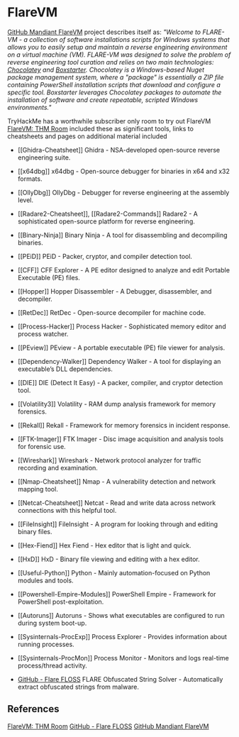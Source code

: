 # FlareVM

[GitHub Mandiant FlareVM](https://github.com/mandiant/flare-vm) project describes itself as: *"Welcome to FLARE-VM - a collection of software installations scripts for Windows systems that allows you to easily setup and maintain a reverse engineering environment on a virtual machine (VM). FLARE-VM was designed to solve the problem of reverse engineering tool curation and relies on two main technologies: [Chocolatey](https://chocolatey.org) and [Boxstarter](https://boxstarter.org). Chocolatey is a Windows-based Nuget package management system, where a "package" is essentially a ZIP file containing PowerShell installation scripts that download and configure a specific tool. Boxstarter leverages Chocolatey packages to automate the installation of software and create repeatable, scripted Windows environments."*

TryHackMe has a worthwhile subscriber only room to try out FlareVM [FlareVM: THM Room](https://tryhackme.com/r/room/flarevmarsenaloftools) included these as significant tools, links to cheatsheets and pages on additional material included
- [[Ghidra-Cheatsheet]]
    Ghidra - NSA-developed open-source reverse engineering suite.
- [[x64dbg]]
    x64dbg - Open-source debugger for binaries in x64 and x32 formats.
- [[OllyDbg]]
    OllyDbg - Debugger for reverse engineering at the assembly level.
- [[Radare2-Cheatsheet]], [[Radare2-Commands]]
    Radare2 - A sophisticated open-source platform for reverse engineering.
- [[Binary-Ninja]]
    Binary Ninja - A tool for disassembling and decompiling binaries.
- [[PEiD]]
    PEiD - Packer, cryptor, and compiler detection tool.
- [[CFF]]
    CFF Explorer - A PE editor designed to analyze and edit Portable Executable (PE) files.
- [[Hopper]]
    Hopper Disassembler - A Debugger, disassembler, and decompiler.
- [[RetDec]]
    RetDec - Open-source decompiler for machine code.
- [[Process-Hacker]]
    Process Hacker - Sophisticated memory editor and process watcher.
- [[PEview]]
    PEview - A portable executable (PE) file viewer for analysis.
- [[Dependency-Walker]]
    Dependency Walker - A tool for displaying an executable’s DLL dependencies.
- [[DIE]]
    DIE (Detect It Easy) - A packer, compiler, and cryptor detection tool.
- [[Volatility3]]
    Volatility - RAM dump analysis framework for memory forensics.
- [[Rekall]]
    Rekall - Framework for memory forensics in incident response.
- [[FTK-Imager]]
    FTK Imager - Disc image acquisition and analysis tools for forensic use.
- [[Wireshark]]
    Wireshark - Network protocol analyzer for traffic recording and examination.
- [[Nmap-Cheatsheet]]
    Nmap - A vulnerability detection and network mapping tool.
- [[Netcat-Cheatsheet]]
    Netcat - Read and write data across network connections with this helpful tool.
- [[FileInsight]]
    FileInsight - A program for looking through and editing binary files.
- [[Hex-Fiend]]
    Hex Fiend - Hex editor that is light and quick.
- [[HxD]]
    HxD - Binary file viewing and editing with a hex editor.
- [[Useful-Python]]
    Python - Mainly automation-focused on Python modules and tools.
- [[Powershell-Empire-Modules]]
    PowerShell Empire - Framework for PowerShell post-exploitation.
- [[Autoruns]]
    Autoruns - Shows what executables are configured to run during system boot-up.
- [[Sysinternals-ProcExp]]
    Process Explorer - Provides information about running processes.
- [[Sysinternals-ProcMon]]
	Process Monitor - Monitors and logs real-time process/thread activity.

- [GitHub - Flare FLOSS](https://github.com/mandiant/flare-floss)
	FLARE Obfuscated String Solver - Automatically extract obfuscated strings from malware.
## References

[FlareVM: THM Room](https://tryhackme.com/r/room/flarevmarsenaloftools) 
[GitHub - Flare FLOSS](https://github.com/mandiant/flare-floss)
[GitHub Mandiant FlareVM](https://github.com/mandiant/flare-vm) 